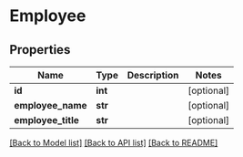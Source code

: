 # Employee

## Properties
Name | Type | Description | Notes
------------ | ------------- | ------------- | -------------
**id** | **int** |  | [optional] 
**employee_name** | **str** |  | [optional] 
**employee_title** | **str** |  | [optional] 

[[Back to Model list]](../README.md#documentation-for-models) [[Back to API list]](../README.md#documentation-for-api-endpoints) [[Back to README]](../README.md)

